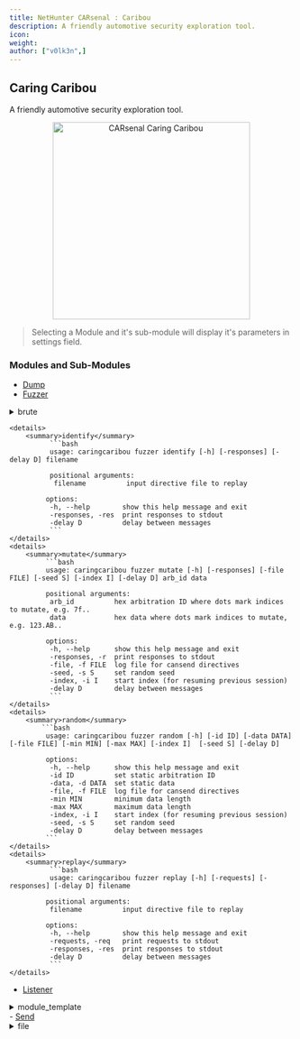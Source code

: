 ```yaml
---
title: NetHunter CARsenal : Caribou
description: A friendly automotive security exploration tool.
icon:
weight:
author: ["v0lk3n",]
---
```


## Caring Caribou

A friendly automotive security exploration tool.

<p style="text-align: center"><img src="../assets/caribou.gif" width="350" alt="CARsenal Caring Caribou"></p>

> Selecting a Module and it's sub-module will display it's parameters in settings field.

### Modules and Sub-Modules

- <a href="https://github.com/CaringCaribou/caringcaribou/blob/master/documentation/dump.md" target="_blank">Dump</a>
- <a href="https://github.com/CaringCaribou/caringcaribou/blob/master/documentation/fuzzer.md" target="_blank">Fuzzer</a>
<details>
	<summary>brute</summary>
	    
```bash
usage: caringcaribou fuzzer brute [-h] [-file FILE] [-responses] [-index I] [-delay D] arb_id data  
  
positional arguments:  
 arb_id          arbitration ID  
 data            hex data where dots mark indices to bruteforce, e.g. 123.AB..  
  
options:  
 -h, --help      show this help message and exit  
 -file, -f FILE  log file for cansend directives  
 -responses, -r  print responses to stdout  
 -index, -i I    start index (for resuming previous session)  
 -delay D        delay between messages
```
</details>

    <details>
	    <summary>identify</summary>
			  ```bash
			  usage: caringcaribou fuzzer identify [-h] [-responses] [-delay D] filename  
  
			  positional arguments:  
			   filename          input directive file to replay  
  
			 options:  
			  -h, --help        show this help message and exit  
			  -responses, -res  print responses to stdout  
			  -delay D          delay between messages
			  ```
	</details>	
    <details>
	    <summary>mutate</summary>
			 ```bash
			 usage: caringcaribou fuzzer mutate [-h] [-responses] [-file FILE] [-seed S] [-index I] [-delay D] arb_id data  
  
			 positional arguments:  
			  arb_id          hex arbitration ID where dots mark indices to mutate, e.g. 7f..  
			  data            hex data where dots mark indices to mutate, e.g. 123.AB..  
  
			 options:  
			  -h, --help      show this help message and exit  
			  -responses, -r  print responses to stdout  
			  -file, -f FILE  log file for cansend directives  
			  -seed, -s S     set random seed  
			  -index, -i I    start index (for resuming previous session)  
			  -delay D        delay between messages
			  ```
	</details>
    <details>
	    <summary>random</summary>
			```bash
			 usage: caringcaribou fuzzer random [-h] [-id ID] [-data DATA] [-file FILE] [-min MIN] [-max MAX] [-index I]  [-seed S] [-delay D]  
  
			 options:  
			  -h, --help      show this help message and exit  
			  -id ID          set static arbitration ID  
			  -data, -d DATA  set static data  
			  -file, -f FILE  log file for cansend directives  
			  -min MIN        minimum data length  
			  -max MAX        maximum data length  
			  -index, -i I    start index (for resuming previous session)  
			  -seed, -s S     set random seed  
			  -delay D        delay between messages
			 ```
	</details>		
    <details>
	    <summary>replay</summary>
			  ```bash
			  usage: caringcaribou fuzzer replay [-h] [-requests] [-responses] [-delay D] filename  
  
			 positional arguments:  
			  filename          input directive file to replay  
  
			 options:  
			  -h, --help        show this help message and exit  
			  -requests, -req   print requests to stdout  
			  -responses, -res  print responses to stdout  
			  -delay D          delay between messages
			  ```
	</details>					
- <a href="https://github.com/CaringCaribou/caringcaribou/blob/master/documentation/listener.md" target="_blank">Listener</a>
<details>
	   <summary>module_template</summary>
		  ```bash
		 usage: caringcaribou module_template [-h] [-id ID]  
  
		 Descriptive message for the template module  
  
		 options:  
		  -h, --help  show this help message and exit  
		  -id ID      arbitration ID to use  
  
		 Example usage:  
		  caringcaribou module_template  
		  caringcaribou module_template -id 123  
		  caringcaribou module_template -id 0x1FF
		  ```
</details>	
- <a href="https://github.com/CaringCaribou/caringcaribou/blob/master/documentation/send.md" target="_blank">Send</a>
    <details>
	    <summary>file</summary>
			  ```bash		    
			 usage: caringcaribou send file [-h] [--delay D] [--loop] filename  
  
			 positional arguments:  
			  filename       path to file  
  
			 options:  
			  -h, --help     show this help message and exit  
			  --delay, -d D  delay between messages in seconds (overrides timestamps in file)  
			  --loop, -l     loop message sequence (re-send over and over)
			  ```
	</details>
    <details>
	    <summary>message</summary>
			  ```bash  
			 usage: caringcaribou send message [-h] [--delay D] [--loop] [--pad] msg [msg ...]  
  
			 positional arguments:  
			  msg            message on format ARB_ID#DATA where ARB_ID is interpreted as hex if it starts with 0x and decimal otherwise. DATA consists of 1-8 bytes written in hex and separated by dots.  
  
			 options:  
			  -h, --help     show this help message and exit  
			  --delay, -d D  delay between messages in seconds  
			  --loop, -l     loop message sequence (re-send over and over)  
			  --pad, -p      automatically pad messages to 8 bytes length
			  ```
	</details>	 		 
- <a href="https://github.com/CaringCaribou/caringcaribou/blob/master/documentation/uds.md" target="_blank">UDS</a>
    <details>
	    <summary>discovery</summary>
			  ```bash  
			  usage: caringcaribou uds discovery [-h] [-min MIN] [-max MAX] [-b B [B ...]] [-ab N] [-sv] [-d D]  
  
			 options:  
			  -h, --help            show this help message and exit  
			  -min MIN              min arbitration ID to send request for  
			  -max MAX              max arbitration ID to send request for  
			  -b, --blacklist B [B ...] arbitration IDs to blacklist responses from  
			  -ab, --autoblacklist N listen for false positives for N seconds and blacklist matching arbitration IDs before running discovery  
			  -sv, --skipverify     skip verification step (reduces result accuracy)  
			  -d, --delay D         D seconds delay between messages (default: 0.01)
			  ```
	</details>
    <details>
	    <summary>services</summary>
			  ```bash  
			  usage: caringcaribou uds services [-h] [-t T] src dst  
  
			 positional arguments:  
			  src              arbitration ID to transmit to  
			  dst              arbitration ID to listen to  
  
			 options:  
			  -h, --help       show this help message and exit  
			  -t, --timeout T  wait T seconds for response before timeout (default: 0.2)
			  ```
	</details>
    <details>
	    <summary>subservices</summary>
			  ```bash  
			  usage: caringcaribou uds subservices [-h] [-t T] dtype stype src dst  
  
			 positional arguments:  
			  dtype            Diagnostic Session Control Subsession Byte  
			  stype            Service ID  
			  src              arbitration ID to transmit to  
			  dst              arbitration ID to listen to  
  
			 options:  
			  -h, --help       show this help message and exit  
			  -t, --timeout T  wait T seconds for response before timeout (default: 0.02)
			  ```
	</details>
    <details>
	    <summary>ecu_reset</summary>
			  ```bash  			    
			 usage: caringcaribou uds ecu_reset [-h] [-t T] type src dst  
  
			 positional arguments:  
			  type             Reset type: 1=hard, 2=key off/on, 3=soft, 4=enable rapid power shutdown, 5=disable rapid power shutdown  
			  src              arbitration ID to transmit to  
			  dst              arbitration ID to listen to  
  
			 options:  
			  -h, --help       show this help message and exit  
			  -t, --timeout T  wait T seconds for response before timeout
			  ```
	</details>
    <details>
	    <summary>testerpresent</summary>
			  ```bash  			    
			 usage: caringcaribou uds testerpresent [-h] [-d D] [-dur S] [-spr] src  
  
			 positional arguments:  
			  src                 arbitration ID to transmit to  
  
			 options:  
			  -h, --help          show this help message and exit  
			  -d, --delay D       send TesterPresent every D seconds (default: 0.5)  
			  -dur, --duration S  automatically stop after S seconds  
			  -spr                suppress positive response
			  ```
	</details>
    <details>
	    <summary>security_seed</summary>
			  ```bash  
			  usage: caringcaribou uds security_seed [-h] [-r RTYPE] [-d D] [-n NUM] stype level src dst  
  
			 positional arguments:  
			  stype              Session Type: 1=defaultSession 2=programmingSession 3=extendedSession 4=safetySession [0x40-0x5F]=OEM [0x60-0x7E]=Supplier [0x0, 0x5-0x3F, 0x7F]=ISOSAEReserved  
			  level              Security level: [0x1-0x41 (odd only)]=OEM 0x5F=EOLPyrotechnics [0x61-0x7E]=Supplier [0x0, 0x43-0x5E, 0x7F]=ISOSAEReserved  
			  src                arbitration ID to transmit to  
			  dst                arbitration ID to listen to  
  
			 options:  
			  -h, --help         show this help message and exit  
			  -r, --reset RTYPE  Enable reset between security seed requests. Valid RTYPE integers are: 1=hardReset, 2=key off/on, 3=softReset, 4=enable rapid power shutdown, 5=disable rapid power shutdown. (default: None)  
			  -d, --delay D      Wait D seconds between reset and security seed request. You'll likely need to increase this when using RTYPE: 1=hardReset. Does nothing if RTYPE is None. (default: 0.01)  
			  -n, --num NUM      Specify a positive number of security seeds to capture before terminating. A '0' is interpreted as infinity. (default: 0)
			  ```
	</details>
    <details>
	    <summary>dump_dids</summary>
			  ```bash  		    
			 usage: caringcaribou uds dump_dids [-h] [-t T] [--min_did MIN_DID] [--max_did MAX_DID] src dst  
  
			 positional arguments:  
			  src                arbitration ID to transmit to  
			  dst                arbitration ID to listen to  
  
			 options:  
			  -h, --help         show this help message and exit  
			  -t, --timeout T    wait T seconds for response before timeout  
			  --min_did MIN_DID  minimum device identifier (DID) to read (default: 0x0000) 
			  --max_did MAX_DID  maximum device identifier (DID) to read (default: 0xFFFF)
			  ```
	</details>
    <details>
	    <summary>read_mem</summary>
			  ```bash  
			  usage: caringcaribou uds read_mem [-h] [-t T] [--start_addr START_ADDR] [--mem_length MEM_LENGTH] [--mem_size MEM_SIZE] [--address_byte_size ADDRESS_BYTE_SIZE] [--memory_length_byte_size MEMORY_LENGTH_BYTE_SIZE] [--outfile OUTFILE] src dst  
  
			 positional arguments:  
			  src                   arbitration ID to transmit to  
			  dst                   arbitration ID to listen to  
  
			 options:  
			  -h, --help            show this help message and exit  
			  -t, --timeout T       wait T seconds for response before timeout  
			  --start_addr START_ADDR starting address (default: 0)  
			  --mem_length MEM_LENGTH number of bytes to read (default: 256)  
			  --mem_size MEM_SIZE   numbers of bytes to return per request (default: 16)  
			  --address_byte_size ADDRESS_BYTE_SIZE numbers of bytes of the address (default: 4)  
			  --memory_length_byte_size MEMORY_LENGTH_BYTE_SIZE numbers of bytes of the memory length parameter (default: 2)  
			  --outfile OUTFILE     filename to write output to
			  ```
	</details>
    <details>
	    <summary>auto</summary>
			  ```bash  
			  usage: caringcaribou uds auto [-h] [-min MIN] [-max MAX] [-b B [B ...]] [-ab N] [-sv] [-d D] [-t T] [--min_did MIN_DID] [--max_did MAX_DID]  
  
			 options:  
			  -h, --help            show this help message and exit  
			  -min MIN              min arbitration ID to send request for  
			  -max MAX              max arbitration ID to send request for  
			  -b, --blacklist B [B ...] arbitration IDs to blacklist responses from  
			  -ab, --autoblacklist N listen for false positives for N seconds and blacklist matching arbitration IDs before running discovery  
			  -sv, --skipverify     skip verification step (reduces result accuracy)  
			  -d, --delay D         D seconds delay between messages (default: 0.01)  
			  -t, --timeout T       wait T seconds for response before timeout (default: 0.2)  
			  --min_did MIN_DID     minimum device identifier (DID) to read (default: 0x0000)  
			  --max_did MAX_DID     maximum device identifier (DID) to read (default: 0xFFFF)
			  ```
	</details>
- <a href="https://github.com/CaringCaribou/caringcaribou/blob/master/documentation/uds_fuzz.md" target="_blank">UDS_Fuzz</a>
    <details>
	    <summary>delay_fuzzer</summary>
			  ```bash  
			  usage: caringcaribou uds_fuzz delay_fuzzer [-h] [-r RTYPE] [-d D] stype target src dst  
  
			 positional arguments:  
			  stype              Describe the session sequence followed by the target ECU.e.g. if the following sequence is needed in order to request a seed: Request 1 - 1003 (Diagnostic Session Control), Request 2 - 1102 (ECUReset), Request 3 - 1005 (Diagnostic Session Control), Request 4 - 2705 (Security Access Seed Request). The option should be: 1003110210052705  
			  target             Seed that is targeted for the delay attack. e.g. 41414141414141  
			  src                arbitration ID to transmit to  
			  dst                arbitration ID to listen to  
  
			 options:  
			  -h, --help         show this help message and exit  
			  -r, --reset RTYPE  Enable reset between security seed requests. Valid RTYPE integers are: 1=hardReset, 2=key off/on, 3=softReset, 4=enable rapid power shutdown, 5=disable rapid power shutdown. This attack is based on hard ECUReset (1) as it targets seed randomness based on the system clock. (default: hardReset)  
			  -d, --delay D      Wait D seconds between the different iterations of security seed request. You'll likely need to increase this when using RTYPE: 1=hardReset. (default: 0.011)
			  ```
	</details>
    <details>
	    <summary>seed_randomness_fuzzer</summary>
			  ```bash  
			  usage: caringcaribou uds_fuzz seed_randomness_fuzzer [-h] [-t ITERATIONS] [-r RTYPE] [-id RTYPE] [-m RMETHOD] [-d D] stype src dst  
  
			 positional arguments:  
			  stype                 Describe the session sequence followed by the target ECU.e.g. if the following sequence is needed in order to request a seed: Request 1 - 1003 (Diagnostic Session Control), Request 2 - 1102 (ECUReset), Request 3 - 1005 (Diagnostic Session Control), Request 4 - 2705 (Security Access Seed Request). The option should be: 1003110210052705  
			  src                   arbitration ID to transmit to  
			  dst                   arbitration ID to listen to  
  
			 options:  
			  -h, --help            show this help message and exit  
			  -t, --iter ITERATIONS Number of iterations of seed requests. It is highly suggested to perform >=1000 for accurate results. (default: 1000)  
			  -r, --reset RTYPE     Enable reset between security seed requests. Valid RTYPE integers are: 1=hardReset, 2=key off/on, 3=softReset, 4=enable rapid power shutdown, 5=disable rapid power shutdown. This attack is based on hard ECUReset (1) as it targets seed randomness based on the system clock. (default: hardReset)  
			  -id, --inter_delay RTYPE Intermediate delay between messages:(default: 0.1)  
			  -m, --reset_method RMETHOD The method that the ECUReset will happen: 1=before each seed request 0=once before the seed requests start (default: 1) *This method works better with option 1.*  
			  -d, --delay D         Wait D seconds between reset and security seed request. You'll likely need to increase this when using RTYPE: 1=hardReset. Does nothing if RTYPE is None. (default: 3.901)
			  ```
	</details>
- <a href="https://github.com/CaringCaribou/caringcaribou/blob/master/documentation/xcp.md" target="_blank">XCP</a>
    <details>
	    <summary>discovery</summary>
			  ```bash  
			  usage: caringcaribou xcp discovery [-h] [-min MIN] [-max MAX] [-blacklist B [B ...]] [-autoblacklist N]  
  
			 options:  
			  -h, --help            show this help message and exit  
			  -min MIN  
			  -max MAX  
			  -blacklist B [B ...]  arbitration IDs to ignore  
			  -autoblacklist N      scan for interfering signals for N seconds and blacklist matching arbitration IDs
			  ```
	</details>
    <details>
	    <summary>info</summary>
			  ```bash  
			  usage: caringcaribou xcp info [-h] src dst  
  
			 positional arguments:  
			  src         arbitration ID to transmit from  
			  dst         arbitration ID to listen to  
  
			 options:  
			  -h, --help  show this help message and exit
			  ```
	</details>
    <details>
	    <summary>commands</summary>
			  ```bash  
			  usage: caringcaribou xcp commands [-h] src dst  
  
			 positional arguments:  
			  src         arbitration ID to transmit from  
			  dst         arbitration ID to listen to  
  
			 options:  
			  -h, --help  show this help message and exit
			  ```
	</details>
    <details>
	    <summary>dump</summary>
			  ```bash  
			  usage: caringcaribou xcp dump [-h] [-f F] src dst start length  
  
			 positional arguments:  
			  src          arbitration ID to transmit from  
			  dst          arbitration ID to listen to  
			  start        start address  
			  length       dump length  
  
			 options:  
			  -h, --help   show this help message and exit  
			  -f, -file F  output file
			  ```
	</details>			
